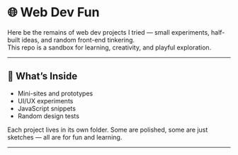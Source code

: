 # 🌐 Web Dev Fun

Here be the remains of web dev projects I tried — small experiments, half-built ideas, and random front-end tinkering.  
This repo is a sandbox for learning, creativity, and playful exploration.

---

## 📌 What’s Inside
- Mini-sites and prototypes  
- UI/UX experiments  
- JavaScript snippets  
- Random design tests  

Each project lives in its own folder. Some are polished, some are just sketches — all are for fun and learning.  

---
